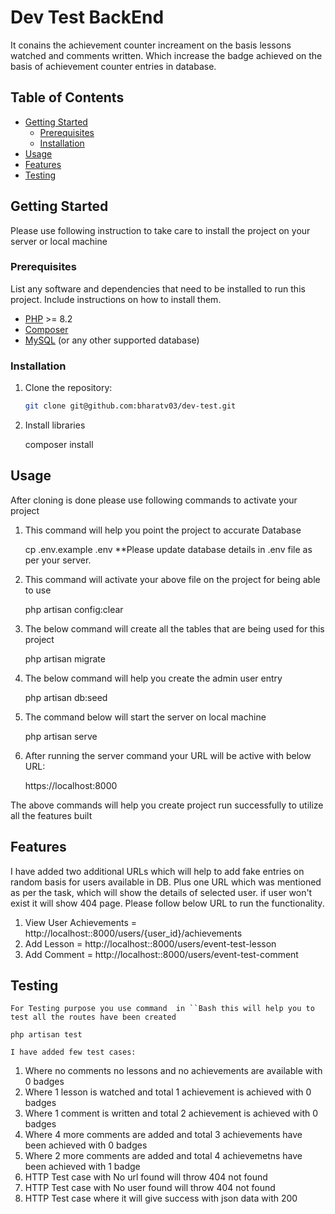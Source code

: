 # Dev Test BackEnd

It conains the achievement counter increament on the basis lessons watched and comments written. Which increase the badge achieved on the basis of achievement counter entries in database.

## Table of Contents

- [Getting Started](#getting-started)
  - [Prerequisites](#prerequisites)
  - [Installation](#installation)
- [Usage](#usage)
- [Features](#features)
- [Testing](#testing)

## Getting Started

Please use following instruction to take care to install the project on your server or local machine


### Prerequisites

List any software and dependencies that need to be installed to run this project. Include instructions on how to install them.

- [PHP](https://www.php.net/) >= 8.2
- [Composer](https://getcomposer.org/)
- [MySQL](https://www.mysql.com/) (or any other supported database)

### Installation

1. Clone the repository:

   ```bash
   git clone git@github.com:bharatv03/dev-test.git

2. Install libraries 

    composer install

## Usage

After cloning is done please use following commands to activate your project

1. This command will help you point the project to accurate Database

    cp .env.example .env
    **Please update database details in .env file as per your server.

2. This command will activate your above file on the project for being able to use
    
    php artisan config:clear

3. The below command will create all the tables that are being used for this project
    
    php artisan migrate

4. The below command will help you create the admin user entry 

    php artisan db:seed

5. The command below will start the server on local machine

    php artisan serve

6. After running the server command your URL will be active with below URL:

    https://localhost:8000

The above commands will help you create project run successfully to utilize all the features built

## Features
I have added two additional URLs which will help to add fake entries on random basis for users available in DB. Plus one URL which was mentioned as per the task, which will show the details of selected user. if user won't exist it will show 404 page. Please follow below URL to run the functionality.

1. View User Achievements = http://localhost::8000/users/{user_id}/achievements
2. Add Lesson = http://localhost::8000/users/event-test-lesson
3. Add Comment = http://localhost::8000/users/event-test-comment

## Testing

    For Testing purpose you use command  in ``Bash this will help you to test all the routes have been created

    php artisan test

    I have added few test cases:

1. Where no comments no lessons and no achievements are available with 0 badges
2. Where 1 lesson is watched and total 1 achievement is achieved with 0 badges
3. Where 1 comment is written and total 2 achievement is achieved with 0 badges
4. Where 4 more comments are added and total 3 achievements have been achieved with 0 badges
5. Where 2 more comments are added and total 4 achievemetns have been achieved with 1 badge
6. HTTP Test case with No url found will throw 404 not found
7. HTTP Test case with No user found will throw 404 not found
8. HTTP Test case where it will give success with json data with 200
